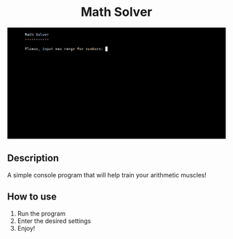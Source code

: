 <h1 align="center">Math Solver</h1>

![1](./assets/usage.gif)


## Description


A simple console program that will help train your arithmetic muscles!



## How to use

1. Run the program
2. Enter the desired settings
3. Enjoy!

